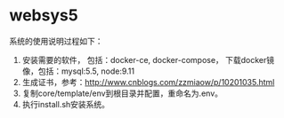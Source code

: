 # websys5
系统的使用说明过程如下：
1. 安装需要的软件， 包括：docker-ce, docker-compose， 下载docker镜像，包括：mysql:5.5, node:9.11
2. 生成证书，参考：http://www.cnblogs.com/zzmiaow/p/10201035.html
3. 复制core/template/env到根目录并配置，重命名为.env。
4. 执行install.sh安装系统。